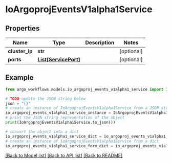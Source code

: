 # IoArgoprojEventsV1alpha1Service


## Properties

Name | Type | Description | Notes
------------ | ------------- | ------------- | -------------
**cluster_ip** | **str** |  | [optional] 
**ports** | [**List[ServicePort]**](ServicePort.md) |  | [optional] 

## Example

```python
from argo_workflows.models.io_argoproj_events_v1alpha1_service import IoArgoprojEventsV1alpha1Service

# TODO update the JSON string below
json = "{}"
# create an instance of IoArgoprojEventsV1alpha1Service from a JSON string
io_argoproj_events_v1alpha1_service_instance = IoArgoprojEventsV1alpha1Service.from_json(json)
# print the JSON string representation of the object
print(IoArgoprojEventsV1alpha1Service.to_json())

# convert the object into a dict
io_argoproj_events_v1alpha1_service_dict = io_argoproj_events_v1alpha1_service_instance.to_dict()
# create an instance of IoArgoprojEventsV1alpha1Service from a dict
io_argoproj_events_v1alpha1_service_form_dict = io_argoproj_events_v1alpha1_service.from_dict(io_argoproj_events_v1alpha1_service_dict)
```
[[Back to Model list]](../README.md#documentation-for-models) [[Back to API list]](../README.md#documentation-for-api-endpoints) [[Back to README]](../README.md)



